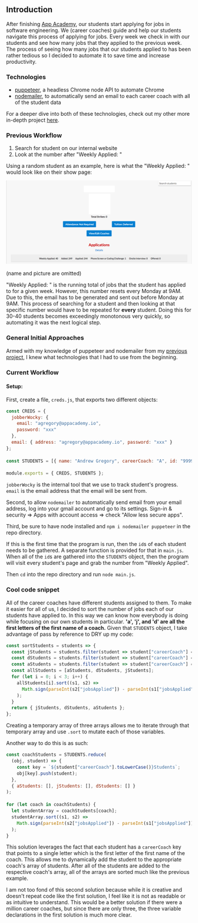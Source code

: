 ## Introduction

After finishing [App Academy](https://www.appacademy.io/), our students start applying for jobs in software engineering. We (career coaches) guide and help our students navigate this process of applying for jobs. Every week we check in with our students and see how many jobs that they applied to the previous week. The process of seeing how many jobs that our students applied to has been rather tedious so I decided to automate it to save time and increase productivity.

### Technologies

- [puppeteer](https://github.com/GoogleChrome/puppeteer/), a headless Chrome node API to automate Chrome
- [nodemailer](https://github.com/nodemailer/nodemailer), to automatically send an email to each career coach with all of the student data

For a deeper dive into both of these technologies, check out my other more in-depth project [here](https://github.com/AndrewJGregory/scrape-mba-results).

### Previous Workflow

1.  Search for student on our internal website
2.  Look at the number after "Weekly Applied: "

Using a random student as an example, here is what the "Weekly Applied: " would look like on their show page:

![student show page](/images/student_show_page.png)

(name and picture are omitted)

"Weekly Applied: " is the running total of jobs that the student has applied to for a given week. However, this number resets every Monday at 9AM. Due to this, the email has to be generated and sent out before Monday at 9AM. This process of searching for a student and then looking at that specific number would have to be repeated for **every** student. Doing this for 30-40 students becomes exceedingly monotonous very quickly, so automating it was the next logical step.

### General Initial Approaches

Armed with my knowledge of puppeteer and nodemailer from my [previous project](https://github.com/AndrewJGregory/scrape-mba-results), I knew what technologies that I had to use from the beginning.

### Current Workflow

#### Setup:

First, create a file, `creds.js`, that exports two different objects:

```javascript
const CREDS = {
  jobberWocky: {
    email: "agregory@appacademy.io",
    password: "xxx"
  },
  email: { address: "agregory@appacademy.io", password: "xxx" }
};

const STUDENTS = [{ name: "Andrew Gregory", careerCoach: "A", id: "9999" }];

module.exports = { CREDS, STUDENTS };
```

`jobberWocky` is the internal tool that we use to track student's progress. `email` is the email address that the email will be sent from.

Second, to allow `nodemailer` to automatically send email from your email address, log into your gmail account and go to its settings. Sign-in & security => Apps with account access => check "Allow less secure apps".

Third, be sure to have node installed and `npm i nodemailer puppeteer` in the repo directory.

If this is the first time that the program is run, then the `id`s of each student needs to be gathered. A separate function is provided for that in `main.js`. When all of the `id`s are gathered into the `STUDENTS` object, then the program will visit every student's page and grab the number from "Weekly Applied".

Then `cd` into the repo directory and run `node main.js`.

### Cool code snippet

All of the career coaches have different students assigned to them. To make it easier for all of us, I decided to sort the number of jobs each of our students have applied to. In this way we can know how everybody is doing while focusing on our own students in particular. **'a', 'j', and 'd' are all the first letters of the first name of a coach.** Given that `STUDENTS` object, I take advantage of pass by reference to DRY up my code:

```js
const sortStudents = students => {
  const jStudents = students.filter(student => student["careerCoach"] === "J");
  const dStudents = students.filter(student => student["careerCoach"] === "D");
  const aStudents = students.filter(student => student["careerCoach"] === "A");
  const allStudents = [aStudents, dStudents, jStudents];
  for (let i = 0; i < 3; i++) {
    allStudents[i].sort((s1, s2) =>
      Math.sign(parseInt(s2["jobsApplied"]) - parseInt(s1["jobsApplied"]))
    );
  }
  return { jStudents, dStudents, aStudents };
};
```

Creating a temporary array of three arrays allows me to iterate through that temporary array and use `.sort` to mutate each of those variables.

Another way to do this is as such:

```js
const coachStudents = STUDENTS.reduce(
  (obj, student) => {
    const key = `${student["careerCoach"].toLowerCase()}Students`;
    obj[key].push(student);
  },
  { aStudents: [], jStudents: [], dStudents: [] }
);

for (let coach in coachStudents) {
  let studentArray = coachStudents[coach];
  studentArray.sort((s1, s2) =>
    Math.sign(parseInt(s2["jobsApplied"]) - parseInt(s1["jobsApplied"]))
  );
}
```

This solution leverages the fact that each student has a `careerCoach` key that points to a single letter which is the first letter of the first name of the coach. This allows me to dynamically add the student to the appropriate coach's array of students. After all of the students are added to the respective coach's array, all of the arrays are sorted much like the previous example.

I am not too fond of this second solution because while it is creative and doesn't repeat code like the first solution, I feel like it is not as readable or as intuitive to understand. This would be a better solution if there were a million career coaches, but since there are only three, the three variable declarations in the first solution is much more clear.
